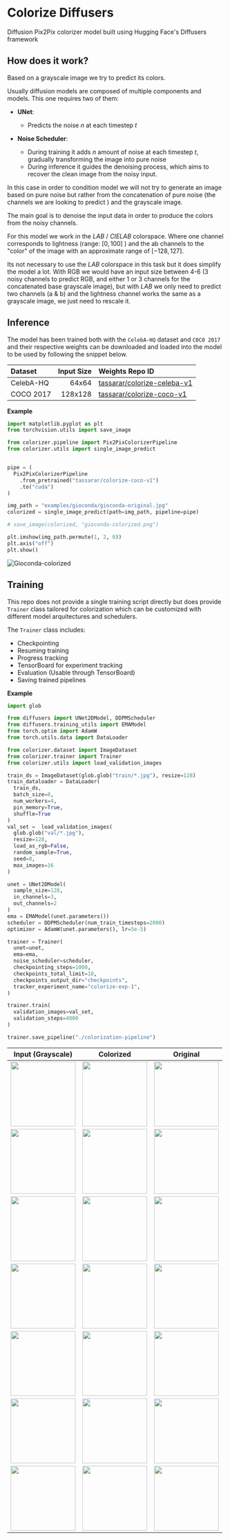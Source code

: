 # Colorize Diffusers

Diffusion Pix2Pix colorizer model built using Hugging Face's Diffusers framework

## How does it work?

Based on a grayscale image we try to predict its colors.


Usually diffusion models are composed of multiple components and models. This one requires two of them:
- **UNet**:
  - Predicts the noise $n$ at each timestep $t$


- **Noise Scheduler**:
    - During training it adds $n$ amount of noise at each timestep $t$, gradually transforming the image into pure noise
    - During inference it guides the denoising process, which aims to recover the clean image from the noisy input.


In this case in order to condition model we will not try to generate an image based on pure noise but rather from the concatenation of pure noise (the channels we are looking to predict <color>) and the grayscale image.

The main goal is to denoise the input data in order to produce the colors from the noisy channels.

For this model we work in the $LAB$ / $CIELAB$ colorspace. Where one channel corresponds to lightness (range: $[0, 100]$ ) and the ab channels to the "color" of the image with an approximate range of $[-128, 127]$.

Its not necessary to use the $LAB$ colorspace in this task but it does simplify the model a lot. With RGB we would have an input size between 4-6 (3 noisy channels to predict RGB, and either 1 or 3 channels for the concatenated base grayscale image), but with $LAB$ we only need to predict two channels (a & b) and the lightness channel works the same as a grayscale image, we just need to rescale it.

## Inference

The model has been trained both with the `CelebA-HQ` dataset and `C0C0 2017` and their respective weights can be downloaded and loaded into the model to be used by following the snippet below.

|Dataset|Input Size|Weights Repo ID|
|:---|---:|:---|
|CelebA-HQ|64x64|[tassarar/colorize-celeba-v1](https://huggingface.co/tassarar/colorize-celeba-v1)|
|COCO 2017|128x128|[tassarar/colorize-coco-v1](https://huggingface.co/tassarar/colorize-coco-v1)|

**Example**
```python
import matplotlib.pyplot as plt
from torchvision.utils import save_image

from colorizer.pipeline import Pix2PixColorizerPipeline
from colorizer.utils import single_image_predict


pipe = (
  Pix2PixColorizerPipeline
    .from_pretrained("tassarar/colorize-coco-v1")
    .to("cuda")
)

img_path = "examples/gioconda/gioconda-original.jpg"
colorized = single_image_predict(path=img_path, pipeline=pipe)

# save_image(colorized, "gioconda-colorized.png")

plt.imshow(img_path.permute(1, 2, 0))
plt.axis("off")
plt.show()
```

![Gioconda-colorized](./examples/gioconda/gioconda-colorized-1.png)

## Training

This repo does not provide a single training script directly but does provide `Trainer` class tailored for colorization which can be customized with different model arquitectures and schedulers.

The `Trainer` class includes:
- Checkpointing
- Resuming training
- Progress tracking
- TensorBoard for experiment tracking
- Evaluation (Usable through TensorBoard)
- Saving trained pipelines

**Example**
```python
import glob

from diffusers import UNet2DModel, DDPMScheduler
from diffusers.training_utils import EMAModel
from torch.optim import AdamW
from torch.utils.data import DataLoader

from colorizer.dataset import ImageDataset
from colorizer.trainer import Trainer
from colorizer.utils import load_validation_images

train_ds = ImageDataset(glob.glob("train/*.jpg"), resize=128)
train_dataloader = DataLoader(
  train_ds,
  batch_size=8,
  num_workers=4,
  pin_memory=True,
  shuffle=True
)
val_set =  load_validation_images(
  glob.glob("val/*.jpg"),
  resize=128,
  load_as_rgb=False,
  random_sample=True,
  seed=0,
  max_images=16
)

unet = UNet2DModel(
  sample_size=128,
  in_channels=3,
  out_channels=2
)
ema = EMAModel(unet.parameters())
scheduler = DDPMScheduler(num_train_timesteps=2000)
optimizer = AdamW(unet.parameters(), lr=5e-5)

trainer = Trainer(
  unet=unet,
  ema=ema,
  noise_scheduler=scheduler,
  checkpointing_steps=1000,
  checkpoints_total_limit=10,
  checkpoints_output_dir="checkpoints",
  tracker_experiment_name="colorize-exp-1",
)

trainer.train(
  validation_images=val_set,
  validation_steps=4000
)

trainer.save_pipeline("./colorization-pipeline")
```

| Input (Grayscale) | Colorized | Original |
|---|---|---|
|<img src="examples/sign/sign-original.png" height=150>| <img src=examples/sign/sign-colorized-1.png height=150> | <img src=examples/sign/sign-original.png height=150> |
|<img src="examples/city/city-original.png" height=150>| <img src=examples/city/city-colorized-1.png height=150> | <img src=examples/city/city-original.png height=150> |
|<img src="examples/dog/dog-original.png" height=150>| <img src=examples/dog/dog-colorized-1.png height=150> | <img src=examples/dog/dog-original.png height=150> |
|<img src="examples/room/room-original.png" height=150>| <img src=examples/room/room-colorized-1.png height=150> | <img src=examples/room/room-original.png height=150> |
|<img src="examples/room2/room2-original.png" height=150>| <img src=examples/room2/room2-colorized-1.png height=150> | <img src=examples/room2/room2-original.png height=150> |
|<img src="examples/snow/snow-original.png" height=150>| <img src=examples/snow/snow-colorized-1.png height=150> | <img src=examples/snow/snow-original.png height=150> |
|<img src="examples/tv/tv-original.png" height=150>| <img src=examples/tv/tv-colorized-1.png height=150> | <img src=examples/tv/tv-original.png height=150> |
